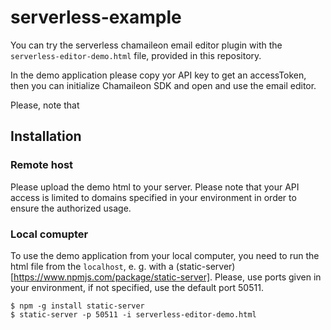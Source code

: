 # serverless-example

You can try the serverless chamaileon email editor plugin with the `serverless-editor-demo.html` file, provided in this repository.

In the demo application please copy yor API key to get an accessToken, then you can initialize Chamaileon SDK and open and use the email editor.

Please, note that 

## Installation

### Remote host
Please upload the demo html to your server. Please note that your API access is limited to domains specified in your environment in order to ensure the authorized usage.


### Local comupter
To use the demo application from your local computer, you need to run the html file from the `localhost`, e. g. with a (static-server)[https://www.npmjs.com/package/static-server]. Please, use ports given in your environment, if not specified, use the default port 50511.

```console
$ npm -g install static-server
$ static-server -p 50511 -i serverless-editor-demo.html
```

